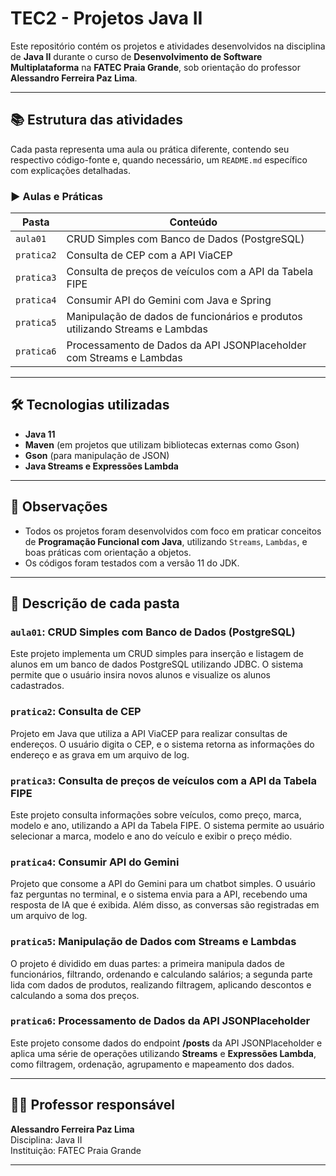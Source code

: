 # TEC2 - Projetos Java II

Este repositório contém os projetos e atividades desenvolvidos na disciplina de **Java II** durante o curso de **Desenvolvimento de Software Multiplataforma** na **FATEC Praia Grande**, sob orientação do professor **Alessandro Ferreira Paz Lima**.

---

## 📚 Estrutura das atividades

Cada pasta representa uma aula ou prática diferente, contendo seu respectivo código-fonte e, quando necessário, um `README.md` específico com explicações detalhadas.

### ▶️ Aulas e Práticas

| Pasta     | Conteúdo                                                                 |
|-----------|--------------------------------------------------------------------------|
| `aula01`  | CRUD Simples com Banco de Dados (PostgreSQL)                             |
| `pratica2`| Consulta de CEP com a API ViaCEP                                        |
| `pratica3`| Consulta de preços de veículos com a API da Tabela FIPE                  |
| `pratica4`| Consumir API do Gemini com Java e Spring                                |
| `pratica5`| Manipulação de dados de funcionários e produtos utilizando Streams e Lambdas |
| `pratica6`| Processamento de Dados da API JSONPlaceholder com Streams e Lambdas      |

---

## 🛠️ Tecnologias utilizadas

- **Java 11**
- **Maven** (em projetos que utilizam bibliotecas externas como Gson)
- **Gson** (para manipulação de JSON)
- **Java Streams e Expressões Lambda**

---

## 📌 Observações

- Todos os projetos foram desenvolvidos com foco em praticar conceitos de **Programação Funcional com Java**, utilizando `Streams`, `Lambdas`, e boas práticas com orientação a objetos.
- Os códigos foram testados com a versão 11 do JDK.

---

## 📄 Descrição de cada pasta

### `aula01`: CRUD Simples com Banco de Dados (PostgreSQL)
Este projeto implementa um CRUD simples para inserção e listagem de alunos em um banco de dados PostgreSQL utilizando JDBC. O sistema permite que o usuário insira novos alunos e visualize os alunos cadastrados.

### `pratica2`: Consulta de CEP
Projeto em Java que utiliza a API ViaCEP para realizar consultas de endereços. O usuário digita o CEP, e o sistema retorna as informações do endereço e as grava em um arquivo de log.

### `pratica3`: Consulta de preços de veículos com a API da Tabela FIPE
Este projeto consulta informações sobre veículos, como preço, marca, modelo e ano, utilizando a API da Tabela FIPE. O sistema permite ao usuário selecionar a marca, modelo e ano do veículo e exibir o preço médio.

### `pratica4`: Consumir API do Gemini
Projeto que consome a API do Gemini para um chatbot simples. O usuário faz perguntas no terminal, e o sistema envia para a API, recebendo uma resposta de IA que é exibida. Além disso, as conversas são registradas em um arquivo de log.

### `pratica5`: Manipulação de Dados com Streams e Lambdas
O projeto é dividido em duas partes: a primeira manipula dados de funcionários, filtrando, ordenando e calculando salários; a segunda parte lida com dados de produtos, realizando filtragem, aplicando descontos e calculando a soma dos preços.

### `pratica6`: Processamento de Dados da API JSONPlaceholder
Este projeto consome dados do endpoint **/posts** da API JSONPlaceholder e aplica uma série de operações utilizando **Streams** e **Expressões Lambda**, como filtragem, ordenação, agrupamento e mapeamento dos dados.

---

## 👨‍🏫 Professor responsável

**Alessandro Ferreira Paz Lima**  
Disciplina: Java II  
Instituição: FATEC Praia Grande

---
